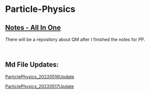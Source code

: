 # Particle-Physics

## [**Notes - All In One**](https://binaryphi.site/PP.html)

There will be a repository about QM after I finished the notes for PP.

<br>

## Md File Updates:

<a href="https://github.com/DSAERF-CALMIT/Particle-Physics/blob/main/PP20220516.md">ParticlePhysics_20220516Update</a>

<a href="https://github.com/DSAERF-CALMIT/Particle-Physics/blob/main/PP20220517.md">ParticlePhysics_20220517Update</a>
